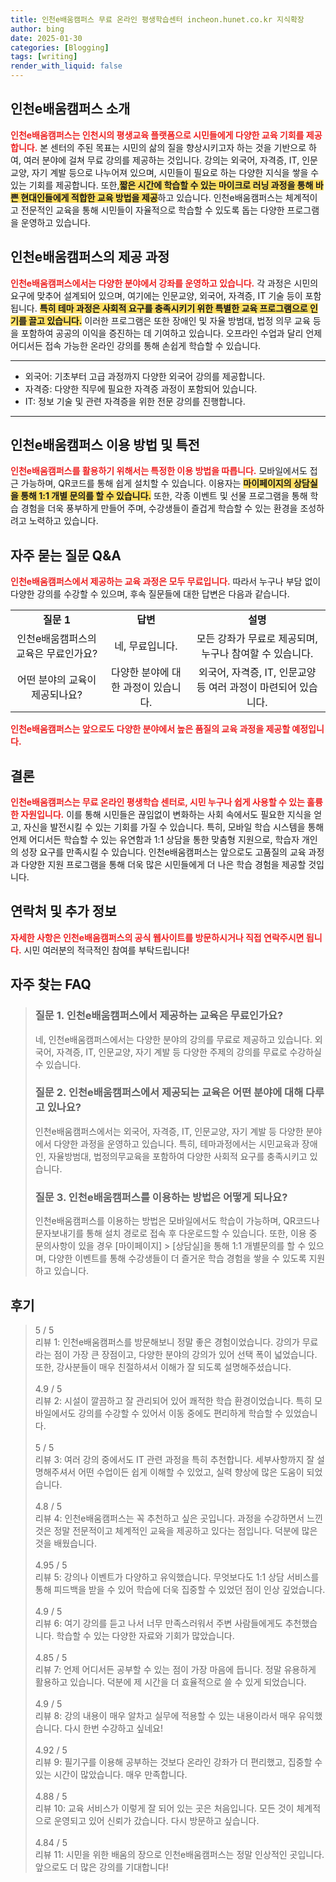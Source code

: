 ```yaml
---
title: 인천e배움캠퍼스 무료 온라인 평생학습센터 incheon.hunet.co.kr 지식확장
author: bing
date: 2025-01-30
categories: [Blogging]
tags: [writing]
render_with_liquid: false
---
```



<h2 id='인천e배움캠퍼스소개'>인천e배움캠퍼스 소개</h2>

<p><b><span style="color: #ee2323;">인천e배움캠퍼스는 인천시의 평생교육 플랫폼으로 시민들에게 다양한 교육 기회를 제공합니다.</span></b> 본 센터의 주된 목표는 시민의 삶의 질을 향상시키고자 하는 것을 기반으로 하여, 여러 분야에 걸쳐 무료 강의를 제공하는 것입니다. 강의는 외국어, 자격증, IT, 인문교양, 자기 계발 등으로 나누어져 있으며, 시민들이 필요로 하는 다양한 지식을 쌓을 수 있는 기회를 제공합니다. 또한,<b><span style="background-color: #ffe066;">짧은 시간에 학습할 수 있는 마이크로 러닝 과정을 통해 바쁜 현대인들에게 적합한 교육 방법을 제공</span></b>하고 있습니다. 인천e배움캠퍼스는 체계적이고 전문적인 교육을 통해 시민들이 자율적으로 학습할 수 있도록 돕는 다양한 프로그램을 운영하고 있습니다.</p>

<h2 id='제공하는강좌와과정'>인천e배움캠퍼스의 제공 과정</h2>

<p><b><span style="color: #ee2323;">인천e배움캠퍼스에서는 다양한 분야에서 강좌를 운영하고 있습니다.</span></b> 각 과정은 시민의 요구에 맞추어 설계되어 있으며, 여기에는 인문교양, 외국어, 자격증, IT 기술 등이 포함됩니다. <b><span style="background-color: #ffe066;">특히 테마 과정은 사회적 요구를 충족시키기 위한 특별한 교육 프로그램으로 인기를 끌고 있습니다.</span></b> 이러한 프로그램은 또한 장애인 및 자율 방범대, 법정 의무 교육 등을 포함하여 공공의 이익을 증진하는 데 기여하고 있습니다. 오프라인 수업과 달리 언제 어디서든 접속 가능한 온라인 강의를 통해 손쉽게 학습할 수 있습니다.</p>

<hr />

<ul>
    <li>외국어: 기초부터 고급 과정까지 다양한 외국어 강의를 제공합니다.</li>
    <li>자격증: 다양한 직무에 필요한 자격증 과정이 포함되어 있습니다.</li>
    <li>IT: 정보 기술 및 관련 자격증을 위한 전문 강의를 진행합니다.</li>
</ul>

<hr />

<h2 id='이용방법과특전'>인천e배움캠퍼스 이용 방법 및 특전</h2>

<p><b><span style="color: #ee2323;">인천e배움캠퍼스를 활용하기 위해서는 특정한 이용 방법을 따릅니다.</span></b> 모바일에서도 접근 가능하며, QR코드를 통해 쉽게 설치할 수 있습니다. 이용자는 <b><span style="background-color: #ffe066;">마이페이지의 상담실을 통해 1:1 개별 문의를 할 수 있습니다.</span></b> 또한, 각종 이벤트 및 선물 프로그램을 통해 학습 경험을 더욱 풍부하게 만들어 주며, 수강생들이 즐겁게 학습할 수 있는 환경을 조성하려고 노력하고 있습니다.</p>

<h2 id='자주하는질문'>자주 묻는 질문 Q&A</h2>

<p><b><span style="color: #ee2323;">인천e배움캠퍼스에서 제공하는 교육 과정은 모두 무료입니다.</span></b> 따라서 누구나 부담 없이 다양한 강의를 수강할 수 있으며, 후속 질문들에 대한 답변은 다음과 같습니다.</p>

<table>
    <tr>
        <td style="text-align: center; height: 17px;"><b>질문 1</b></td>
        <td style="text-align: center; height: 17px;"><b>답변</b></td>
        <td style="text-align: center; height: 17px;"><b>설명</b></td>
    </tr>
    <tr>
        <td style="text-align: center; height: 17px;">인천e배움캠퍼스의 교육은 무료인가요?</td>
        <td style="text-align: center; height: 17px;">네, 무료입니다.</td>
        <td style="text-align: center; height: 17px;">모든 강좌가 무료로 제공되며, 누구나 참여할 수 있습니다.</td>
    </tr>
    <tr>
        <td style="text-align: center; height: 17px;">어떤 분야의 교육이 제공되나요?</td>
        <td style="text-align: center; height: 17px;">다양한 분야에 대한 과정이 있습니다.</td>
        <td style="text-align: center; height: 17px;">외국어, 자격증, IT, 인문교양 등 여러 과정이 마련되어 있습니다.</td>
    </tr>
</table>

<p><b><span style="color: #ee2323;">인천e배움캠퍼스는 앞으로도 다양한 분야에서 높은 품질의 교육 과정을 제공할 예정입니다.</span></b></p>

<h2 id='결론'>결론</h2>

<p><b><span style="color: #ee2323;">인천e배움캠퍼스는 무료 온라인 평생학습 센터로, 시민 누구나 쉽게 사용할 수 있는 훌륭한 자원입니다.</span></b> 이를 통해 시민들은 끊임없이 변화하는 사회 속에서도 필요한 지식을 얻고, 자신을 발전시킬 수 있는 기회를 가질 수 있습니다. 특히, 모바일 학습 시스템을 통해 언제 어디서든 학습할 수 있는 유연함과 1:1 상담을 통한 맞춤형 지원으로, 학습자 개인의 성장 요구를 만족시킬 수 있습니다. 인천e배움캠퍼스는 앞으로도 고품질의 교육 과정과 다양한 지원 프로그램을 통해 더욱 많은 시민들에게 더 나은 학습 경험을 제공할 것입니다.</p>

<h2 id='연락처'>연락처 및 추가 정보</h2>

<p><b><span style="color: #ee2323;">자세한 사항은 인천e배움캠퍼스의 공식 웹사이트를 방문하시거나 직접 연락주시면 됩니다.</span></b> 시민 여러분의 적극적인 참여를 부탁드립니다!</p>


<h2 id='자주_찾는_FAQ'>자주 찾는 FAQ</h2>
<div itemscope="" itemtype="https://schema.org/FAQPage"> 
<blockquote> 
<div itemscope="" itemprop="mainEntity" itemtype="https://schema.org/Question"> 
<h3 itemprop="name">질문 1. 인천e배움캠퍼스에서 제공하는 교육은 무료인가요?</h3> 
<div itemscope="" itemprop="acceptedAnswer" itemtype="https://schema.org/Answer"> 
<span itemprop="text"> 
<p>네, 인천e배움캠퍼스에서는 다양한 분야의 강의를 무료로 제공하고 있습니다. 외국어, 자격증, IT, 인문교양, 자기 계발 등 다양한 주제의 강의를 무료로 수강하실 수 있습니다.</p> 
</span> 
</div> 
</div> 

<div itemscope="" itemprop="mainEntity" itemtype="https://schema.org/Question"> 
<h3 itemprop="name">질문 2. 인천e배움캠퍼스에서 제공되는 교육은 어떤 분야에 대해 다루고 있나요?</h3> 
<div itemscope="" itemprop="acceptedAnswer" itemtype="https://schema.org/Answer"> 
<span itemprop="text"> 
<p>인천e배움캠퍼스에서는 외국어, 자격증, IT, 인문교양, 자기 계발 등 다양한 분야에서 다양한 과정을 운영하고 있습니다. 특히, 테마과정에서는 시민교육과 장애인, 자율방범대, 법정의무교육을 포함하여 다양한 사회적 요구를 충족시키고 있습니다.</p> 
</span> 
</div> 
</div> 

<div itemscope="" itemprop="mainEntity" itemtype="https://schema.org/Question"> 
<h3 itemprop="name">질문 3. 인천e배움캠퍼스를 이용하는 방법은 어떻게 되나요?</h3> 
<div itemscope="" itemprop="acceptedAnswer" itemtype="https://schema.org/Answer"> 
<span itemprop="text"> 
<p>인천e배움캠퍼스를 이용하는 방법은 모바일에서도 학습이 가능하며, QR코드나 문자보내기를 통해 설치 경로로 접속 후 다운로드할 수 있습니다. 또한, 이용 중 문의사항이 있을 경우 [마이페이지] > [상담실]을 통해 1:1 개별문의를 할 수 있으며, 다양한 이벤트를 통해 수강생들이 더 즐거운 학습 경험을 쌓을 수 있도록 지원하고 있습니다.</p> 
</span> 
</div> 
</div> 

</blockquote> 
</div>
<h2 id='후기'>후기</h2>
<div itemscope itemtype="https://schema.org/Product">
  <blockquote>
  <div itemprop="review" itemscope itemtype="https://schema.org/Review">
      <div itemprop="reviewRating" itemscope itemtype="https://schema.org/Rating"> <span itemprop="ratingValue">5</span> / <span itemprop="bestRating">5</span> </div>
      <span itemprop="reviewBody">리뷰 1: 인천e배움캠퍼스를 방문해보니 정말 좋은 경험이었습니다. 강의가 무료라는 점이 가장 큰 장점이고, 다양한 분야의 강의가 있어 선택 폭이 넓었습니다. 또한, 강사분들이 매우 친절하셔서 이해가 잘 되도록 설명해주셨습니다.</span>
  </div>
  <br>
  <div itemprop="review" itemscope itemtype="https://schema.org/Review">
      <div itemprop="reviewRating" itemscope itemtype="https://schema.org/Rating"> <span itemprop="ratingValue">4.9</span> / <span itemprop="bestRating">5</span> </div>
      <span itemprop="reviewBody">리뷰 2: 시설이 깔끔하고 잘 관리되어 있어 쾌적한 학습 환경이었습니다. 특히 모바일에서도 강의를 수강할 수 있어서 이동 중에도 편리하게 학습할 수 있었습니다.</span>
  </div>
  <br>
  <div itemprop="review" itemscope itemtype="https://schema.org/Review">
      <div itemprop="reviewRating" itemscope itemtype="https://schema.org/Rating"> <span itemprop="ratingValue">5</span> / <span itemprop="bestRating">5</span> </div>
      <span itemprop="reviewBody">리뷰 3: 여러 강의 중에서도 IT 관련 과정을 특히 추천합니다. 세부사항까지 잘 설명해주셔서 어떤 수업이든 쉽게 이해할 수 있었고, 실력 향상에 많은 도움이 되었습니다.</span>
  </div>
  <br>
  <div itemprop="review" itemscope itemtype="https://schema.org/Review">
      <div itemprop="reviewRating" itemscope itemtype="https://schema.org/Rating"> <span itemprop="ratingValue">4.8</span> / <span itemprop="bestRating">5</span> </div>
      <span itemprop="reviewBody">리뷰 4: 인천e배움캠퍼스는 꼭 추천하고 싶은 곳입니다. 과정을 수강하면서 느낀 것은 정말 전문적이고 체계적인 교육을 제공하고 있다는 점입니다. 덕분에 많은 것을 배웠습니다.</span>
  </div>
  <br>
  <div itemprop="review" itemscope itemtype="https://schema.org/Review">
      <div itemprop="reviewRating" itemscope itemtype="https://schema.org/Rating"> <span itemprop="ratingValue">4.95</span> / <span itemprop="bestRating">5</span> </div>
      <span itemprop="reviewBody">리뷰 5: 강의나 이벤트가 다양하고 유익했습니다. 무엇보다도 1:1 상담 서비스를 통해 피드백을 받을 수 있어 학습에 더욱 집중할 수 있었던 점이 인상 깊었습니다.</span>
  </div>
  <br>
  <div itemprop="review" itemscope itemtype="https://schema.org/Review">
      <div itemprop="reviewRating" itemscope itemtype="https://schema.org/Rating"> <span itemprop="ratingValue">4.9</span> / <span itemprop="bestRating">5</span> </div>
      <span itemprop="reviewBody">리뷰 6: 여기 강의를 듣고 나서 너무 만족스러워서 주변 사람들에게도 추천했습니다. 학습할 수 있는 다양한 자료와 기회가 많았습니다.</span>
  </div>
  <br>
  <div itemprop="review" itemscope itemtype="https://schema.org/Review">
      <div itemprop="reviewRating" itemscope itemtype="https://schema.org/Rating"> <span itemprop="ratingValue">4.85</span> / <span itemprop="bestRating">5</span> </div>
      <span itemprop="reviewBody">리뷰 7: 언제 어디서든 공부할 수 있는 점이 가장 마음에 듭니다. 정말 유용하게 활용하고 있습니다. 덕분에 제 시간을 더 효율적으로 쓸 수 있게 되었습니다.</span>
  </div>
  <br>
  <div itemprop="review" itemscope itemtype="https://schema.org/Review">
      <div itemprop="reviewRating" itemscope itemtype="https://schema.org/Rating"> <span itemprop="ratingValue">4.9</span> / <span itemprop="bestRating">5</span> </div>
      <span itemprop="reviewBody">리뷰 8: 강의 내용이 매우 알차고 실무에 적용할 수 있는 내용이라서 매우 유익했습니다. 다시 한번 수강하고 싶네요!</span>
  </div>
  <br>
  <div itemprop="review" itemscope itemtype="https://schema.org/Review">
      <div itemprop="reviewRating" itemscope itemtype="https://schema.org/Rating"> <span itemprop="ratingValue">4.92</span> / <span itemprop="bestRating">5</span> </div>
      <span itemprop="reviewBody">리뷰 9: 필기구를 이용해 공부하는 것보다 온라인 강좌가 더 편리했고, 집중할 수 있는 시간이 많았습니다. 매우 만족합니다.</span>
  </div>
  <br>
  <div itemprop="review" itemscope itemtype="https://schema.org/Review">
      <div itemprop="reviewRating" itemscope itemtype="https://schema.org/Rating"> <span itemprop="ratingValue">4.88</span> / <span itemprop="bestRating">5</span> </div>
      <span itemprop="reviewBody">리뷰 10: 교육 서비스가 이렇게 잘 되어 있는 곳은 처음입니다. 모든 것이 체계적으로 운영되고 있어 신뢰가 갔습니다. 다시 방문하고 싶습니다.</span>
  </div>
  <br>
  <div itemprop="review" itemscope itemtype="https://schema.org/Review">
      <div itemprop="reviewRating" itemscope itemtype="https://schema.org/Rating"> <span itemprop="ratingValue">4.84</span> / <span itemprop="bestRating">5</span> </div>
      <span itemprop="reviewBody">리뷰 11: 시민을 위한 배움의 장으로 인천e배움캠퍼스는 정말 인상적인 곳입니다. 앞으로도 더 많은 강의를 기대합니다!</span>
  </div>
  </blockquote>
</div>
